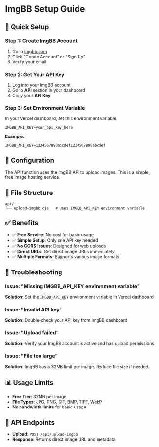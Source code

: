 # ImgBB Setup Guide

## 🚀 Quick Setup

### Step 1: Create ImgBB Account
1. Go to [imgbb.com](https://imgbb.com)
2. Click "Create Account" or "Sign Up"
3. Verify your email

### Step 2: Get Your API Key
1. Log into your ImgBB account
2. Go to **API** section in your dashboard
3. Copy your **API Key**

### Step 3: Set Environment Variable
In your Vercel dashboard, set this environment variable:

```
IMGBB_API_KEY=your_api_key_here
```

**Example:**
```
IMGBB_API_KEY=1234567890abcdef1234567890abcdef
```

## 🔧 Configuration

The API function uses the ImgBB API to upload images. This is a simple, free image hosting service.

## 📁 File Structure

```
api/
└── upload-imgbb.cjs   # Uses IMGBB_API_KEY environment variable
```

## ✅ Benefits

- ✅ **Free Service**: No cost for basic usage
- ✅ **Simple Setup**: Only one API key needed
- ✅ **No CORS Issues**: Designed for web uploads
- ✅ **Direct URLs**: Get direct image URLs immediately
- ✅ **Multiple Formats**: Supports various image formats

## 🚨 Troubleshooting

### Issue: "Missing IMGBB_API_KEY environment variable"
**Solution**: Set the `IMGBB_API_KEY` environment variable in Vercel dashboard

### Issue: "Invalid API key"
**Solution**: Double-check your API key from ImgBB dashboard

### Issue: "Upload failed"
**Solution**: Verify your ImgBB account is active and has upload permissions

### Issue: "File too large"
**Solution**: ImgBB has a 32MB limit per image. Reduce file size if needed.

## 📊 Usage Limits

- **Free Tier**: 32MB per image
- **File Types**: JPG, PNG, GIF, BMP, TIFF, WebP
- **No bandwidth limits** for basic usage

## 🔗 API Endpoints

- **Upload**: `POST /api/upload-imgbb`
- **Response**: Returns direct image URL and metadata 